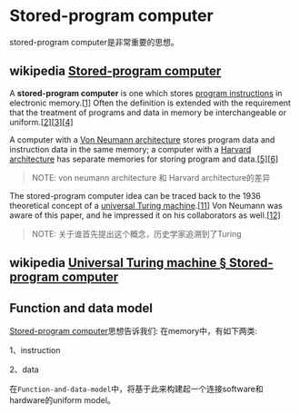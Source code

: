 # Stored-program computer

stored-program computer是非常重要的思想。

## wikipedia [Stored-program computer](https://en.wikipedia.org/wiki/Stored-program_computer)

A **stored-program computer** is one which stores [program instructions](https://infogalactic.com/info/Instruction_(computer_science)) in electronic memory.[[1\]](https://infogalactic.com/info/Stored-program_computer#cite_note-1) Often the definition is extended with the requirement that the treatment of programs and data in memory be interchangeable or uniform.[[2\]](https://infogalactic.com/info/Stored-program_computer#cite_note-GilreathLaplante2003-2)[[3\]](https://infogalactic.com/info/Stored-program_computer#cite_note-Reilly2003-3)[[4\]](https://infogalactic.com/info/Stored-program_computer#cite_note-POCA-4)

A computer with a [Von Neumann architecture](https://infogalactic.com/info/Von_Neumann_architecture) stores program data and instruction data in the same memory; a computer with a [Harvard architecture](https://infogalactic.com/info/Harvard_architecture) has separate memories for storing program and data.[[5\]](https://infogalactic.com/info/Stored-program_computer#cite_note-Page2009-5)[[6\]](https://infogalactic.com/info/Stored-program_computer#cite_note-Balch2003-6)

> NOTE: von neumann architecture 和 Harvard architecture的差异



The stored-program computer idea can be traced back to the 1936 theoretical concept of a [universal Turing machine](https://infogalactic.com/info/Universal_Turing_machine).[[11\]](https://infogalactic.com/info/Stored-program_computer#cite_note-Copeland2006-11) Von Neumann was aware of this paper, and he impressed it on his collaborators as well.[[12\]](https://infogalactic.com/info/Stored-program_computer#cite_note-Teuscher2004-12)

> NOTE: 关于谁首先提出这个概念，历史学家追溯到了Turing



## wikipedia [Universal Turing machine § Stored-program computer](https://en.wikipedia.org/wiki/Universal_Turing_machine#Stored-program_computer) 



## Function and data model

[Stored-program computer](https://en.wikipedia.org/wiki/Stored-program_computer)思想告诉我们: 在memory中，有如下两类:

1、instruction

2、data

在`Function-and-data-model`中，将基于此来构建起一个连接software和hardware的uniform model。

